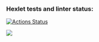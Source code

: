 ### Hexlet tests and linter status:
[![Actions Status](https://github.com/KarinaAbd/python-project-49/workflows/hexlet-check/badge.svg)](https://github.com/KarinaAbd/python-project-49/actions)

<a href="https://codeclimate.com/github/KarinaAbd/python-project-49/maintainability"><img src="https://api.codeclimate.com/v1/badges/8141ee9e33a6877287c5/maintainability" /></a>

<script id="asciicast-DMHFfVRfpf0VJFTsKBL4KdGrD" src="https://asciinema.org/a/DMHFfVRfpf0VJFTsKBL4KdGrD.js" async></script>

<script id="asciicast-wuQrD1bEWCCDnFyH4E41tDDsI" src="https://asciinema.org/a/wuQrD1bEWCCDnFyH4E41tDDsI.js" async></script>